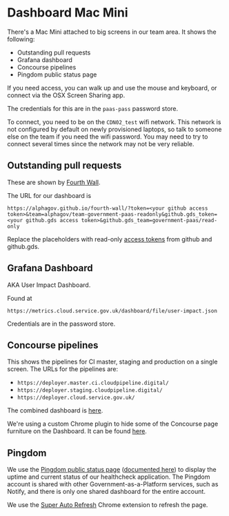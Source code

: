 # Dashboard Mac Mini

There's a Mac Mini attached to big screens in our team area. It shows the
following:

* Outstanding pull requests
* Grafana dashboard
* Concourse pipelines
* Pingdom public status page

If you need access, you can walk up and use the mouse and keyboard, or connect via the OSX Screen Sharing app.

The credentials for this are in the `paas-pass` password store.

To connect, you need to be on the `CDN02_test` wifi network. This network is not configured by default on newly provisioned laptops, so talk to someone else on the team if you need the wifi password. You may need to try to connect several times since the network may not be very reliable.

## Outstanding pull requests

These are shown by [Fourth Wall](https://github.com/alphagov/fourth-wall).

The URL for our dashboard is
```
https://alphagov.github.io/fourth-wall/?token=<your github access token>&team=alphagov/team-government-paas-readonly&github.gds_token=<your github.gds access token>&github.gds_team=government-paas/read-only
```

Replace the placeholders with read-only [access tokens](https://github.com/blog/1509-personal-api-tokens) from github and github.gds.

## Grafana Dashboard

AKA User Impact Dashboard.

Found at
```
https://metrics.cloud.service.gov.uk/dashboard/file/user-impact.json
```

Credentials are in the password store.

## Concourse pipelines

This shows the pipelines for CI master, staging and production on a single screen. The URLs for the pipelines are:

* `https://deployer.master.ci.cloudpipeline.digital/`
* `https://deployer.staging.cloudpipeline.digital/`
* `https://deployer.cloud.service.gov.uk/`

The combined dashboard is
[here](http://dsingleton.github.io/frame-splits/index.html?title=&layout=3row&url%5B%5D=https%3A%2F%2Fdeployer.master.ci.cloudpipeline.digital%2F&url%5B%5D=https%3A%2F%2Fdeployer.staging.cloudpipeline.digital%2F&url%5B%5D=https%3A%2F%2Fdeployer.cloud.service.gov.uk%2F).

We're using a custom Chrome plugin to hide some of the Concourse page furniture
on the Dashboard. It can be found
[here](https://github.com/alphagov/paas-cf/tree/master/concourse/chrome_plugin).

## Pingdom

We use the [Pingdom public status page](http://stats.pingdom.com/ejtodj13fqqx) ([documented here](https://help.pingdom.com/hc/en-us/articles/205386171-Public-Status-Page)) to display the uptime and current status of our healthcheck application. The Pingdom account is shared with other Government-as-a-Platform services, such as Notify, and there is only one shared dashboard for the entire account.

We use the [Super Auto Refresh](https://chrome.google.com/webstore/detail/super-auto-refresh/kkhjakkgopekjlempoplnjclgedabddk?hl=en) Chrome extension to refresh the page.
